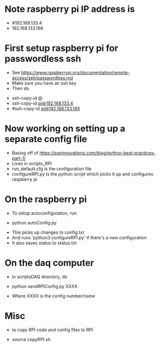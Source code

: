 

# Note raspberry pi IP address is 
* #192.168.133.4
* 192.168.133.166

# First setup raspberry pi for passwordless ssh 
* See https://www.raspberrypi.org/documentation/remote-access/ssh/passwordless.md 
* Make sure you have an ssh key 
* Then do 
- ssh-copy-id <USERNAME>@<IP-ADDRESS>
- ssh-copy-id pi@192.168.133.4
- #ssh-copy-id pi@192.168.133.166

# Now working on setting up a separate config file 
* Basing off of https://sspinnovations.com/blog/python-best-practices-part-1/
* Lives in scripts_RPI
* run_default.cfg is the configuration file 
* configureRPI.py is the python script which picks it up and configures raspberry pi

# On the raspberry pi 
* To setup autoconfiguration, run
- python autoConfig.py
* This picks up changes to config.txt
* And runs 'python3 configureRPI.py' if there's a new configuration
* It also saves status to status.txt

# On the daq computer
* In scriptsDAQ directory, do
- python sendRPIConfig.py XXXX
* Where XXXX is the config number/name

# Misc
* to copy RPI code and config files to RPI 
- source copyRPI.sh 

